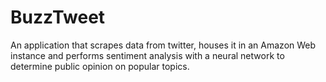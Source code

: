 # BuzzTweet

An application that scrapes data from twitter, houses it in an Amazon Web instance and performs sentiment analysis with a neural network to determine public opinion on popular topics.
